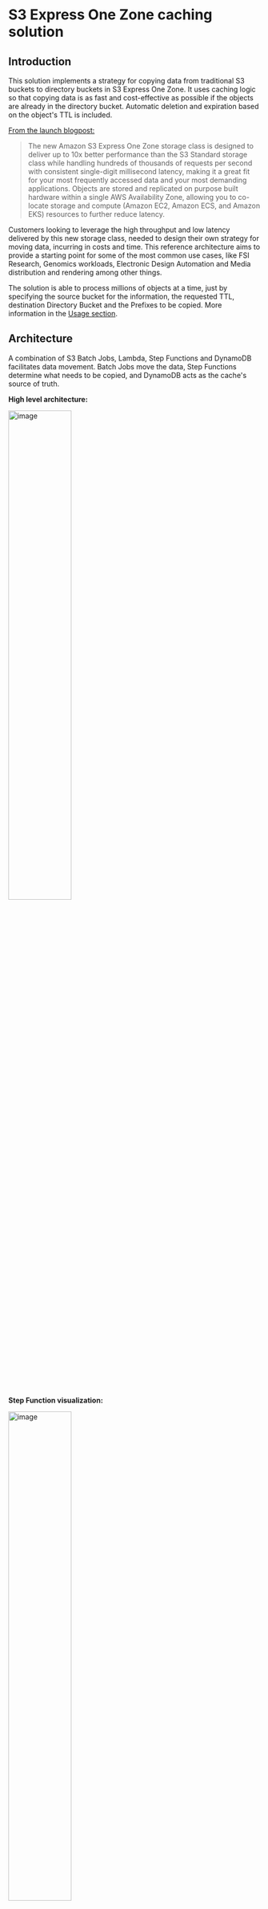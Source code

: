 # S3 Express One Zone caching solution
## Introduction
This solution implements a strategy for copying data from traditional S3 buckets to directory buckets in S3 Express One Zone. It uses caching logic so that copying data is as fast and cost-effective as possible if the objects are already in the directory bucket. Automatic deletion and expiration based on the object's TTL is included.

[From the launch blogpost: ](https://aws.amazon.com/blogs/aws/new-amazon-s3-express-one-zone-high-performance-storage-class/)

> The new Amazon S3 Express One Zone storage class is designed to deliver up to 10x better performance than the S3 Standard storage class while handling hundreds of thousands of requests per second with consistent single-digit millisecond latency, making it a great fit for your most frequently accessed data and your most demanding applications. Objects are stored and replicated on purpose built hardware within a single AWS Availability Zone, allowing you to co-locate storage and compute (Amazon EC2, Amazon ECS, and Amazon EKS) resources to further reduce latency.

Customers looking to leverage the high throughput and low latency delivered by this new storage class, needed to design their own strategy for moving data, incurring in costs and time. This reference architecture aims to provide a starting point for some of the most common use cases, like FSI Research, Genomics workloads, Electronic Design Automation and Media distribution and rendering among other things.

The solution is able to process millions of objects at a time, just by specifying the source bucket for the information, the requested TTL, destination Directory Bucket and the Prefixes to be copied. More information in the [Usage section](#Usage).

## Architecture
A combination of S3 Batch Jobs, Lambda, Step Functions and DynamoDB facilitates data movement. Batch Jobs move the data, Step Functions determine what needs to be copied, and DynamoDB acts as the cache's source of truth.

**High level architecture:**

<img src="images/s3xz-Caching-Solution.png" alt="image" width="50%" height="auto">


**Step Function visualization:**

<img src="images/stepfunctions_graph.png" alt="image" width="50%" height="auto">

## Usage
The solution is designed to be run two different ways:

* As part of a Job: This would be a blocking tasks at the beginning of a specific job. For example, when working with HPC for research, you might want to preload the data in S3 Express One Zone to be used during the job execution before the compute capacity is created. If you know which prefixes of data will be used, you can execute the Step Function with the parameters and wait for it to finish running (as a Blocking Task). After you get a successful execution, you can continue to provision the required compute capacity for data processing. This is much more cost effective than executing the copy jobs from within the HPC Worker Nodes, and delegates the responsibility of handling data movement to S3 Batch Jobs.

* As a scheduled task: This allows you to schedule data movement execution with Event Bridge or any other tool. Investment banks and hedge funds, for example, need to backtest their prior trading strategies. For example, you know that on Mondays data from the previous week will be analyzed. So you can pre-warm your cache with relevant data on Mondays at 5:00am to prepare for upcoming analysis jobs.

You can also use both strategies together. Based on the caching logic, the solution provided allows allows you to reuse existing data in the Directory Bucket instead of copying it again. This way you can preload the data you know for sure you'll need, and then compliment with a per-job request. Doing this will massively accelerates the Blocking Task executed in the first strategy, because some baseline data will already be available in the cache. But still all objects will be checked, and we will ensure that all the data needed is available at runtime by copying any missing objects.

To use the solution, you just need to execute the Step Function created by the CDK Deployment with the following format:

```
{
  "ttl": <TTL in Hours>,
  "bucket": "<Objects Source Bucket Name>",
  "prefixes": [ <List of S3 Prefixes to be Copied, eg. "prefix-01/"> ],
  "directory_bucket": "<Destination Directory Bucket Name>",
  "force_copy": < true / false >
}
```
The `force_copy` parameter allows you to ignore cache presence and for the batch job to run for all the objects in the prefixes. By default, you should always use this parameter as `false`, but there are certain circumstances like gray failures, S3 Batch Jobs failures or source content object update that would require you to recopy all the data ignoring the current state of the cache. In such situations, you can just change the flag to `true` to reprocess the whole prefix content.

The `prefixes` parameter is a list of prefixes residing in the `bucket` defined. You can choose to define the parameter in the following ways:
* Copy the whole bucket to the cache: `[ "" ]`
* Using Top Level Prefixes: `[ "year-2023/", "year-2024/" ]`
* Using deeper prefixes: `[ "year-2023/month-01/day-04", "year-2024/month-05/" ]`

By using deeper prefixes, you are parallelizing the job wider which will allow the step function to run faster. On the other hand, more prefixes will potentially mean more S3 Batch Job executions, charged at $0.25 per job. 
To cost optimize the solution we implemented an aggregation logic, to only run S3 Batch Jobs per prefix, when the prefix is bigger than 10k objects (default value). For prefixes smaller than that, a single job will be created aggregating the copy requirement. You can change this behavior by changing the Environment Variable `CONSOLIDATION_THRESHOLD` in the [`prefix_batch_lambda` definition](s3_caching_solution/s3_caching_solution_stack.py)

Source and Destination buckets needs to reside in the same AWS Region and same AWS Account along with the deployment of this solution.

**Note:** DynamoDB Time to Live (TTL) functionality is used for object deletion from Directory Buckets upon expiration. DynamoDB TTL functionality operates on best-effort basis, therefore it can take time to delete entires from the DynamoDB caching database. This can affect the deletion time of cached objects DynamoDB supervises in S3 Express One Zone.

If your source data is encrypted using KMS, you need to enable the corresponding permissions on the KMS Key and IAM Role (S3CachingSolutionStack-BatchRole###).

## Performance Tuning
Current configuration is design to accommodate most scenarios, but depending on your usage pattern (e.g. number of objects per prefix, number of prefixes, etc) you might need to fine tune it to your needs. All of this configurations should be applied to the [CDK Stack here](s3_caching_solution/s3_caching_solution_stack.py). 
Some of the most common parameters are:
* Lambda Memory allocation: we recommend using [AWS Compute Optimizer](https://aws.amazon.com/compute-optimizer/) for this. After running the Step Function a few times, you'll get a sizing recommendation based on your usage pattern. Because the variability of number of object per request, we recommend to have a buffer overhead for the Batch Lambda functions (PrefixBatchLambda and ConsolidationBatchLambda)
* Step Functions Distributed MAP State concurrency: this is the total number of lambda functions you allow the solution to run per Branch. Default is 40, but depending on the number of prefixes you usually copy, you might want to adjust this number to process objects quicker or avoid hitting the maximum number of Lambda Concurrent Executions per account.
* Batch Sizes: The bigger the batch, the longer the lambda takes to run. This allows you to control in conjunction with the Concurrency, how fast you'll be updating DynamoDB Items. We don't suggest to reduce this number by much, because of how the solution handles intermediate objects in S3 and limitations on the state transition input size.

## Monitoring
The Step Function will return the final result for the job as Successful or Failed, in which case it will individually report any S3 Batch Job partially or totally failed with information pointing you to the report.

Additionally, we are creating two CloudWatch Dashboard and some alarms based on Lambda logging, ready to monitor metrics and errors for the whole solution. You can find the Dashboard in CloudWatch, and you'll need to subscribe to the SNS Topic created for the alarms (S3CachingSolutionStack-NotificationTopic###).

## Solution Costs
The solution is fully serverless, meaning that you only pay for what you use. I'll present a few costs scenarios to consider:

#### Scenario 1 - Copying millions of small <512k objects :
You are executing the step function to move 1TB of data for a total of 3M object with an avg. object size of 0.35MB. The objects will be distributed among 20 prefixes and cache will be retained for 24 hours:

| Pricing Category | Cost (N. Virginia) | Total |
| :---------------- | :------: | ----: |
| S3 Batch Job - Tasks | 0.25 |  $5.00 |
| S3 Batch Job - Objects | 0.000001 |  $3.00 |
| S3 List API - Standard | 0.000000005 |  $0.02 |
| S3 Get API - Standard | 0.0000004 |  $1.20 |
| S3xz Put API | 0.0000025 |  $7.50 |
| S3xz Data Put (+512kb) | 0.008 |  $0 |
| DynamoDB write | 0.00000125 |  $3.75 |
| Lambda execution | 0.0000002 |  $0 |
| Lambda memory (Gb-Second) | 0.0000133334 |  $2.67 |
| Step Function | 0.000025 |  $0.02|
| | | $23.16 |

| Additional Costs | Cost (Virginia) | Total |
| :---------------- | :------: | ----: |
| S3xz Data Storage | 0.16 | $5.39 |

#### Scenario 2 - Copying 100s of thousands of medium size objects:
You are executing the step function to move 3TB of data for a total of 330k object with an avg. object size of 9.53MB. The objects will be distributed among 10 prefixes and cache will be retained for 12 hours:

| Pricing Category | Cost (N. Virginia) | Total |
| :---------------- | :------: | ----: |
| S3 Batch Job - Tasks | 0.25 |  $2.50 |
| S3 Batch Job - Objects | 0.000001 |  $0.33 |
| S3 List API - Standard | 0.000000005 |  $0.00 |
| S3 Get API - Standard | 0.0000004 |  $0.13 |
| S3xz Put API | 0.0000025 |  $0.83 |
| S3xz Data Put (+512kb) | 0.008 |  $23.29 |
| DynamoDB write | 0.00000125 |  $0.41 |
| Lambda execution | 0.0000002 |  $0.00 |
| Lambda memory (Gb-Second) | 0.0000133334 |  $0.29 |
| Step Function | 0.000025 |  $0.01 |
| | | $27.79 |

| Additional Costs | Cost (Virginia) | Total |
| :---------------- | :------: | ----: |
| S3xz Data Storage | 0.16 | $8.08 |

#### Scenario 3 - Leveraging the cache logic based on Scenario 2:
You are executing the step function again for a new job, but on this one there is an overlap of requirements with Scenario 2 and the TLL is still not expired.
The request includes to move the current 3TB of data for a total of 330k object with an avg. object size of 9.53MB. The objects will be distributed among 10 prefixes and cache will be retained for 12 hours (full overlap with Scenario 2). 
Additionally to that in the same request, you add 5 more prefixes with a TTL of 12 hours, 512GB of Storage for an added 100k objects with an avg. object size of 5.24MB.
In total, this new request will cost:

| Pricing Category | Cost (N. Virginia) | Total |
| :---------------- | :------: | ----: |
| S3 Batch Job - Tasks | 0.25 |  $1.25 |
| S3 Batch Job - Objects | 0.000001 |  $0.10 |
| S3 List API - Standard | 0.000000005 |  $0.00 |
| S3 Get API - Standard | 0.0000004 |  $0.04 |
| S3xz Put API | 0.0000025 |  $0.25 |
| S3xz Data Put (+512kb) | 0.008 |  $3.71 |
| DynamoDB write | 0.00000125 |  $0.54 |
| Lambda execution | 0.0000002 |  $0.00 |
| Lambda memory (Gb-Second) | 0.0000133334 |  $0.30 |
| Step Function | 0.000025 |  $0.01 |
| | | $6.20 |

| Additional Costs | Cost (Virginia) | Total |
| :---------------- | :------: | ----: |
| S3xz Data Storage | 0.16 | $9.43 |

## Pre requirements

This project is built using Python3 and CDK, before you start, make sure to have all the pre requirements properly installed in your environment.

* AWS CLI https://aws.amazon.com/cli/ 
* AWS CDK 2.135.0+ https://docs.aws.amazon.com/cdk/latest/guide/getting_started.html#getting_started_install
* Python 3.9+

## Deployment
Deploying the solution is easy, you just need to

To manually create a virtualenv on MacOS and Linux:

```
$ python3 -m venv .venv
```

After the init process completes and the virtualenv is created, you can use the following command to activate your virtualenv

```
$ source .venv/bin/activate
```

Windows users can activate the virtualenv with this command:

```
% .venv\Scripts\activate.bat
```

Once the virtualenv is activated, you can install the required dependencies.

```
$ pip install -r requirements.txt
```

At this point you can now synthesize the CloudFormation template for this code and deploy it.

```
$ cdk synth
$ cdk deploy
```

## Useful commands

 * `cdk ls`          list all stacks in the app
 * `cdk synth`       emits the synthesized CloudFormation template
 * `cdk deploy`      deploy this stack to your default AWS account/region
 * `cdk diff`        compare deployed stack with current state
 * `cdk docs`        open CDK documentation

## Security
See [CONTRIBUTING](CONTRIBUTING.md) for more information.

## License
This library is licensed under the MIT-0 License. See the [LICENSE](LICENSE) file.
